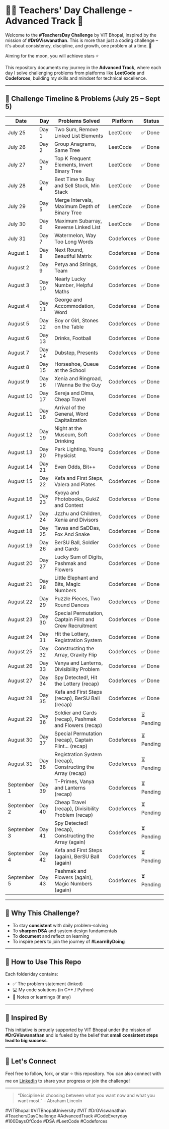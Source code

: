# 👨‍🏫 Teachers' Day Challenge - Advanced Track 🚀

Welcome to the **#TeachersDay Challenge** by VIT Bhopal, inspired by the mission of **#DrGViswanathan**. This is more than just a coding challenge – it's about consistency, discipline, and growth, one problem at a time. 💪

Aiming for the moon, you will achieve stars ⭐

This repository documents my journey in the **Advanced Track**, where each day I solve challenging problems from platforms like **LeetCode** and **Codeforces**, building my skills and mindset for technical excellence.

---

## 📅 Challenge Timeline & Problems (July 25 – Sept 5)


| Date       | Day   | Problems Solved                                                                 | Platform     | Status     |
|------------|--------|----------------------------------------------------------------------------------|--------------|-------------|
| July 25    | Day 1  | Two Sum, Remove Linked List Elements                                             | LeetCode     | ✅ Done     |
| July 26    | Day 2  | Group Anagrams, Same Tree                                                        | LeetCode     | ✅ Done     |
| July 27    | Day 3  | Top K Frequent Elements, Invert Binary Tree                                      | LeetCode     | ✅ Done     |
| July 28    | Day 4  | Best Time to Buy and Sell Stock, Min Stack                                       | LeetCode     | ✅ Done     |
| July 29    | Day 5  | Merge Intervals, Maximum Depth of Binary Tree                                    | LeetCode     | ✅ Done     |
| July 30    | Day 6  | Maximum Subarray, Reverse Linked List                                            | LeetCode     | ✅ Done     |
| July 31    | Day 7  | Watermelon, Way Too Long Words                                                   | Codeforces   | ✅ Done     |
| August 1   | Day 8  | Next Round, Beautiful Matrix                                                     | Codeforces   | ✅ Done     |
| August 2   | Day 9  | Petya and Strings, Team                                                          | Codeforces   | ✅ Done     |
| August 3   | Day 10 | Nearly Lucky Number, Helpful Maths                                               | Codeforces   | ✅ Done     |
| August 4   | Day 11 | George and Accommodation, Word                                                   | Codeforces   | ✅ Done     |
| August 5   | Day 12 | Boy or Girl, Stones on the Table                                                 | Codeforces   | ✅ Done     |
| August 6   | Day 13 | Drinks, Football                                                                 | Codeforces   | ✅ Done     |
| August 7   | Day 14 | Dubstep, Presents                                                                | Codeforces   | ✅ Done     |
| August 8   | Day 15 | Horseshoe, Queue at the School                                                   | Codeforces   | ✅ Done     |
| August 9   | Day 16 | Xenia and Ringroad, I Wanna Be the Guy                                           | Codeforces   | ✅ Done     |
| August 10  | Day 17 | Sereja and Dima, Cheap Travel                                                    | Codeforces   | ✅ Done     |
| August 11  | Day 18 | Arrival of the General, Word Capitalization                                      | Codeforces   | ✅ Done     |
| August 12  | Day 19 | Night at the Museum, Soft Drinking                                               | Codeforces   | ✅ Done     |
| August 13  | Day 20 | Park Lighting, Young Physicist                                                   | Codeforces   | ✅ Done     |
| August 14  | Day 21 | Even Odds, Bit++                                                                 | Codeforces   | ✅ Done     |
| August 15  | Day 22 | Kefa and First Steps, Valera and Plates                                          | Codeforces   | ✅ Done     |
| August 16  | Day 23 | Kyoya and Photobooks, GukiZ and Contest                                          | Codeforces   | ✅ Done     |
| August 17  | Day 24 | Jzzhu and Children, Xenia and Divisors                                           | Codeforces   | ✅ Done     |
| August 18  | Day 25 | Tavas and SaDDas, Fox And Snake                                                  | Codeforces   | ✅ Done     |
| August 19  | Day 26 | BerSU Ball, Soldier and Cards                                                    | Codeforces   | ✅ Done     |
| August 20  | Day 27 | Lucky Sum of Digits, Pashmak and Flowers                                         | Codeforces   | ✅ Done     |
| August 21  | Day 28 | Little Elephant and Bits, Magic Numbers                                          | Codeforces   | ✅ Done     |
| August 22  | Day 29 | Puzzle Pieces, Two Round Dances                                                  | Codeforces   | ✅ Done     |
| August 23  | Day 30 | Special Permutation, Captain Flint and Crew Recruitment                          | Codeforces   | ✅ Done     |
| August 24  | Day 31 | Hit the Lottery, Registration System                                             | Codeforces   | ✅ Done     |
| August 25  | Day 32 | Constructing the Array, Gravity Flip                                             | Codeforces   | ✅ Done     |
| August 26  | Day 33 | Vanya and Lanterns, Divisibility Problem                                         | Codeforces   | ✅ Done     |
| August 27  | Day 34 | Spy Detected!, Hit the Lottery (recap)                                           | Codeforces   | ✅ Done     |
| August 28  | Day 35 | Kefa and First Steps (recap), BerSU Ball (recap)                                 | Codeforces   | ✅ Done     |
| August 29  | Day 36 | Soldier and Cards (recap), Pashmak and Flowers (recap)                           | Codeforces   | ⏳ Pending  |
| August 30  | Day 37 | Special Permutation (recap), Captain Flint... (recap)                            | Codeforces   | ⏳ Pending  |
| August 31  | Day 38 | Registration System (recap), Constructing the Array (recap)                      | Codeforces   | ⏳ Pending  |
| September 1 | Day 39 | T-Primes, Vanya and Lanterns (recap)                                            | Codeforces   | ⏳ Pending  |
| September 2 | Day 40 | Cheap Travel (recap), Divisibility Problem (recap)                              | Codeforces   | ⏳ Pending  |
| September 3 | Day 41 | Spy Detected! (recap), Constructing the Array (again)                           | Codeforces   | ⏳ Pending  |
| September 4 | Day 42 | Kefa and First Steps (again), BerSU Ball (again)                                | Codeforces   | ⏳ Pending  |
| September 5 | Day 43 | Pashmak and Flowers (again), Magic Numbers (again)                              | Codeforces   | ⏳ Pending  |
---

## 🌱 Why This Challenge?

* To stay **consistent** with daily problem-solving
* To **sharpen DSA** and system design fundamentals
* To **document** and reflect on learning
* To inspire peers to join the journey of **#LearnByDoing**

---

## 🔖 How to Use This Repo

Each folder/day contains:

* ✅ The problem statement (linked)
* 💻 My code solutions (in C++ / Python)
* 📓 Notes or learnings (if any)

---

## 🧠 Inspired By

This initiative is proudly supported by VIT Bhopal under the mission of **#DrGViswanathan** and is fueled by the belief that **small consistent steps lead to big success**.

---

## 📌 Let's Connect

Feel free to follow, fork, or star ⭐ this repository.
You can also connect with me on [LinkedIn]([https://www.linkedin.com/](https://www.linkedin.com/in/riddhi-mhadgut-3b0a21289/)) to share your progress or join the challenge!

---

> “Discipline is choosing between what you want now and what you want most.” – Abraham Lincoln

\#VITBhopal #VITBhopalUniversity #VIT #DrGViswanathan #TeachersDayChallenge #AdvancedTrack #CodeEveryday #100DaysOfCode #DSA #LeetCode #Codeforces
